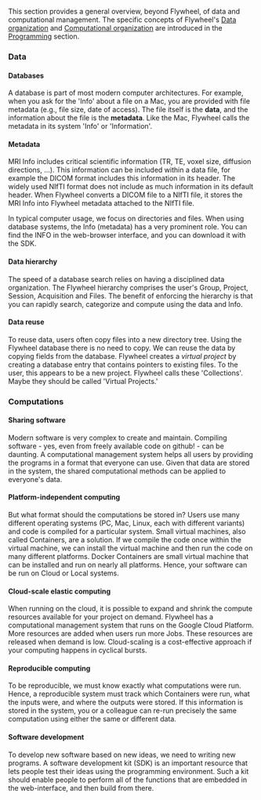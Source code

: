 
This section provides a general overview, beyond Flywheel, of data and computational management. The specific concepts of Flywheel's [Data organization](Data-organization) and [Computational organization](Computational-organization) are introduced in the [Programming](Getting-started) section. 

### Data

#### Databases
A database is part of most modern computer architectures. For example, when you ask for the 'Info' about a file on a Mac, you are provided with file metadata (e.g., file size, date of access). The file itself is the **data**, and the information about the file is the **metadata**. Like the Mac, Flywheel calls the metadata in its system 'Info' or 'Information'.

#### Metadata
MRI Info includes critical scientific information (TR, TE, voxel size, diffusion directions, ...). This information can be included within a data file, for example the DICOM format includes this information in its header. The widely used NIfTI format does not include as much information in its default header. When Flywheel converts a DICOM file to a NIfTI file, it stores the MRI Info into Flywheel metadata attached to the NIfTI file. 

In typical computer usage, we focus on directories and files. When using database systems, the Info (metadata) has a very prominent role. You can find the INFO in the web-browser interface, and you can download it with the SDK.

#### Data hierarchy
The speed of a database search relies on having a disciplined data organization.  The Flywheel hierarchy comprises the user's Group, Project, Session, Acquisition and Files. The benefit of enforcing the hierarchy is that you can rapidly search, categorize and compute using the data and Info.

#### Data reuse
To reuse data, users often copy files into a new directory tree. Using the Flywheel database there is no need to copy. We can reuse the data by copying fields from the database. Flywheel creates a *virtual project* by creating a database entry that contains pointers to existing files. To the user, this appears to be a new project.  Flywheel calls these 'Collections'.  Maybe they should be called 'Virtual Projects.'

### Computations

#### Sharing software
Modern software is very complex to create and maintain. Compiling software - yes, even from freely available code on github! - can be daunting. A computational management system helps all users by providing the programs in a format that everyone can use.  Given that data are stored in the system, the shared computational methods can be applied to everyone's data.

#### Platform-independent computing
But what format should the computations be stored in? Users use many different operating systems (PC, Mac, Linux, each with different variants) and code is compiled for a particular system. Small virtual machines, also called Containers, are a solution.  If we compile the code once within the virtual machine, we can install the virtual machine and then run the code on many different platforms.  Docker Containers are small virtual machine that can be installed and run on nearly all platforms. Hence, your software can be run on Cloud or Local systems.

#### Cloud-scale elastic computing
When running on the cloud, it is possible to expand and shrink the compute resources available for your project on demand. Flywheel has a computational management system that runs on the Google Cloud Platform.  More resources are added when users run more Jobs.  These resources are released when demand is low.  Cloud-scaling is a cost-effective approach if your computing happens in cyclical bursts.

#### Reproducible computing
To be reproducible, we must know exactly what computations were run.  Hence, a reproducible system must track which Containers were run, what the inputs were, and where the outputs were stored.  If this information is stored in the system,  you or a colleague can re-run precisely the same computation using either the same or different data.

#### Software development
To develop new software based on new ideas, we need to writing new programs. A software development kit (SDK) is an important resource that lets people test their ideas using the programming environment.  Such a kit should enable people to perform all of the functions that are embedded in the web-interface, and then build from there.

